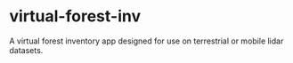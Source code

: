 # virtual-forest-inv
A virtual forest inventory app designed for use on terrestrial or mobile lidar datasets.
